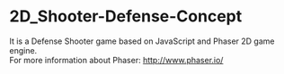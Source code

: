 # 2D_Shooter-Defense-Concept
It is a Defense Shooter game based on JavaScript and Phaser 2D game engine.</br>
For more information about Phaser: http://www.phaser.io/

